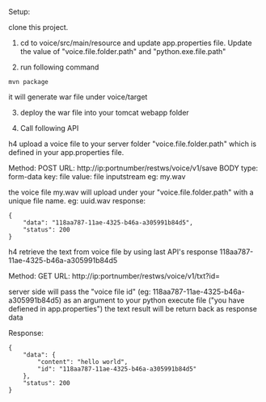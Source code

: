 Setup:

clone this project.

1. cd  to voice/src/main/resource and update app.properties file. Update the value of "voice.file.folder.path" and "python.exe.file.path"

2. run following command 
```
mvn package
```
it will generate war file under voice/target

3. deploy the war file into your tomcat webapp folder

4. Call following API

h4 upload a voice file to your server folder "voice.file.folder.path" which is defined in your app.properties file.

Method: POST
URL: http://ip:portnumber/restws/voice/v1/save
BODY 
type: form-data
key: file
value: file inputstream eg: my.wav

the voice file my.wav will upload under your "voice.file.folder.path" with a unique file name. eg: uuid.wav
response: 

```
{
    "data": "118aa787-11ae-4325-b46a-a305991b84d5",
    "status": 200
}
```

h4 retrieve the text from voice file by using last API's response 118aa787-11ae-4325-b46a-a305991b84d5

Method: GET
URL: http://ip:portnumber/restws/voice/v1/txt?id=<voice file id>

server side will pass the "voice file id" (eg: 118aa787-11ae-4325-b46a-a305991b84d5) as an argument to your python execute file ("you have defiened in app.properties")
the text result will be return back as response data

Response:
```
{
    "data": {
        "content": "hello world",
        "id": "118aa787-11ae-4325-b46a-a305991b84d5"
    },
    "status": 200
}
```
